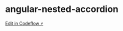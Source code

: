 # angular-nested-accordion

[Edit in Codeflow ⚡️](https://stackblitz.com/~/github.com/labatk/angular-nested-accordion)